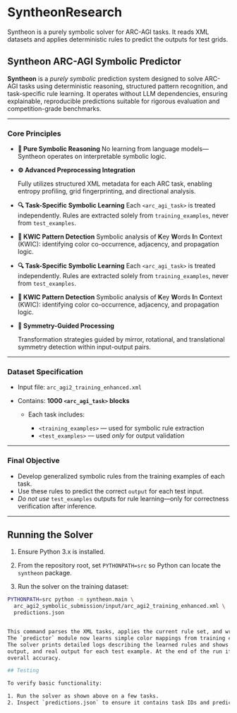 
# **SyntheonResearch**

Syntheon is a purely symbolic solver for ARC-AGI tasks. It reads XML datasets and
applies deterministic rules to predict the outputs for test grids.

## **Syntheon ARC-AGI Symbolic Predictor**

**Syntheon** is a *purely symbolic* prediction system designed to solve ARC-AGI tasks
using deterministic reasoning, structured pattern recognition, and task-specific rule
learning. It operates without LLM dependencies, ensuring explainable, reproducible
predictions suitable for rigorous evaluation and competition-grade benchmarks.


---

### **Core Principles**

* **🧠 Pure Symbolic Reasoning**
  No learning from language models—Syntheon operates on interpretable symbolic logic.

* **⚙️ Advanced Preprocessing Integration**

  Fully utilizes structured XML metadata for each ARC task, enabling entropy profiling,
  grid fingerprinting, and directional analysis.

* **🔍 Task-Specific Symbolic Learning**
  Each `<arc_agi_task>` is treated independently. Rules are extracted solely from
  `training_examples`, never from `test_examples`.

* **🎨 KWIC Pattern Detection**
  Symbolic analysis of **K**ey **W**ords **I**n **C**ontext (KWIC): identifying
  color co-occurrence, adjacency, and propagation logic.



* **🔍 Task-Specific Symbolic Learning**
  Each `<arc_agi_task>` is treated independently.
   Rules are extracted solely from `training_examples`, never from `test_examples`.

* **🎨 KWIC Pattern Detection**
  Symbolic analysis of **K**ey **W**ords **I**n **C**ontext (KWIC): identifying color co-occurrence, adjacency,
   and propagation logic.


* **🔁 Symmetry-Guided Processing**

  Transformation strategies guided by mirror, rotational, and translational symmetry
  detection within input-output pairs.


---

### **Dataset Specification**

* Input file: `arc_agi2_training_enhanced.xml`
* Contains: **1000 `<arc_agi_task>` blocks**

  * Each task includes:

    * `<training_examples>` — used for symbolic rule extraction
    * `<test_examples>` — used *only* for output validation

---

### **Final Objective**

* Develop generalized symbolic rules from the training examples of each task.
* Use these rules to predict the correct `output` for each test input.
* *Do not use* `test_examples` outputs for rule learning—only for correctness verification after inference.

---


## Running the Solver

1. Ensure Python 3.x is installed.

2. From the repository root, set `PYTHONPATH=src` so Python can locate the `syntheon` package.
3. Run the solver on the training dataset:

```bash
PYTHONPATH=src python -m syntheon.main \
  arc_agi2_symbolic_submission/input/arc_agi2_training_enhanced.xml \
  predictions.json


This command parses the XML tasks, applies the current rule set, and writes predictions to `predictions.json`.
The `predictor` module now learns simple color mappings from training examples and applies them to the tests.
The solver prints detailed logs describing the learned rules and shows the input grid, intermediate steps, predicted
output, and real output for each test example. At the end of the run it reports how many tasks were solved and the
overall accuracy.

## Testing

To verify basic functionality:

1. Run the solver as shown above on a few tasks.
2. Inspect `predictions.json` to ensure it contains task IDs and predicted output grids.
